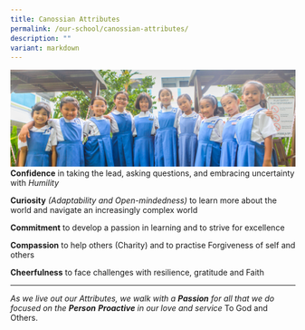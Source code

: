 ```yaml
---
title: Canossian Attributes
permalink: /our-school/canossian-attributes/
description: ""
variant: markdown
---
```


![](/images/Web_banners/webbanner2024_24.jpg)<strong>Confidence</strong>
in taking the lead, asking questions, and embracing uncertainty with <em>Humility</em>

<strong>Curiosity</strong>
<em>(Adaptability and Open-mindedness)</em>
to learn more about the world and navigate an increasingly complex world

<strong>Commitment</strong>
to develop a passion in learning and to strive for excellence

<strong>Compassion</strong>
to help others (Charity) and to practise Forgiveness of self and others

<strong>Cheerfulness</strong>
to face challenges with resilience, gratitude and Faith

---

*As we live out our Attributes,
we walk with a <strong>Passion</strong> for all that we do
focused on the <strong>Person</strong>
<strong>Proactive</strong> in our love and service*
To God and Others.